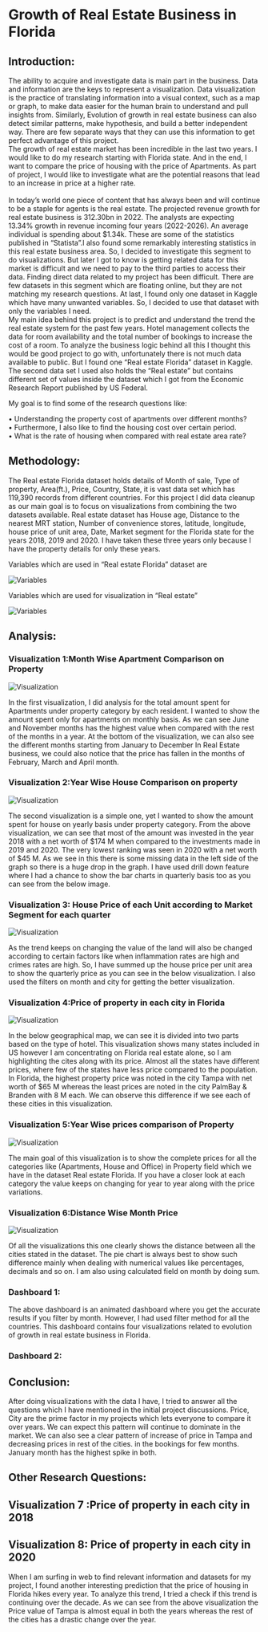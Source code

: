 # Growth of Real Estate Business in Florida

## Introduction:

The ability to acquire and investigate data is main part in the business. Data and information are the keys to represent a visualization. Data visualization is the practice of translating information into a visual context, such as a map or graph, to make data easier for the human brain to understand and pull insights from. 
Similarly, Evolution of growth in real estate business can also detect similar patterns, make hypothesis, and build a better independent way. There are few separate ways that they can use this information to get perfect advantage of this project.
<br>
The growth of real estate market has been incredible in the last two years. I would like to do my research starting with Florida state. And in the end, I want to compare the price of housing with the price of Apartments. As part of project, I would like to investigate what are the potential reasons that lead to an increase in price at a higher rate.
<br>
<br>
In today’s world one piece of content that has always been and will continue to be a staple for agents is the real estate. The projected revenue growth for real estate business is 312.30bn in 2022. The analysts are expecting 13.34% growth in revenue incoming four years (2022-2026). An average individual is spending about $1.34k. These are some of the statistics published in “Statista”.I also found some remarkably interesting statistics in this real estate business area. So, I decided to investigate this segment to do visualizations. But later I got to know is getting related data for this market is difficult and we need to pay to the third parties to access their data. Finding direct data related to my project has been difficult. There are few datasets in this segment which are floating online, but they are not matching my research questions. At last, I found only one dataset in Kaggle which have many unwanted variables. So, I decided to use that dataset with only the variables I need.
<br>
My main idea behind this project is to predict and understand the trend the real estate system for the past few years. Hotel management collects the data for room availability and the total number of bookings to increase the cost of a room. To analyze the business logic behind all this I thought this would be good project to go with, unfortunately there is not much data available to public. But I found one “Real estate Florida” dataset in Kaggle. The second data set I used also holds the “Real estate” but contains different set of values inside the dataset which I got from the Economic Research Report published by US Federal.

My goal is to find some of the research questions like:

•	Understanding the property cost of apartments over different months?
<br>
•	Furthermore, I also like to find the housing cost over certain period.
<br>
•	What is the rate of housing when compared with real estate area rate?
<br>

## Methodology:
The Real estate Florida dataset holds details of Month of sale, Type of property, Area(ft.), Price, Country, State, it is vast data set which has 119,390 records from different countries. For this project I did data cleanup as our main goal is to focus on visualizations from combining the two datasets available.
Real estate dataset has House age, Distance to the nearest MRT station, Number of convenience stores, latitude, longitude, house price of unit area, Date, Market segment for the Florida state for the years 2018, 2019 and 2020. I have taken these three years only because I have the property details for only these years.

Variables which are used in “Real estate Florida” dataset are

![Variables](https://github.com/sripriyank/Growthof_RealEstate_Business_in-Florida_Tableau/blob/main/Images/image1.jpg)

Variables which are used for visualization in “Real estate”

![Variables](https://github.com/sripriyank/Growthof_RealEstate_Business_in-Florida_Tableau/blob/main/Images/image2.jpg)


## Analysis:

### Visualization 1:Month Wise Apartment Comparison on Property

![Visualization](https://github.com/sripriyank/Growthof_RealEstate_Business_in-Florida_Tableau/blob/main/Images/images3.jpg)
 

In the first visualization, I did analysis for the total amount spent for Apartments under property category by each resident. I wanted to show the amount spent only for apartments on monthly basis. As we can see June and November months has the highest value when compared with the rest of the months in a year. At the bottom of the visualization, we can also see the different months starting from January to December
In Real Estate business, we could also notice that the price has fallen in the months of February, March and April month. 

### Visualization 2:Year Wise House Comparison on property

![Visualization](https://github.com/sripriyank/Growthof_RealEstate_Business_in-Florida_Tableau/blob/main/Images/image4.jpg)
 
The second visualization is a simple one, yet I wanted to show the amount spent for house on yearly basis under property category. From the above visualization, we can see that most of the amount was invested in the year 2018 with a net worth of $174 M when compared to the investments made in 2019 and 2020.
The very lowest ranking was seen in 2020 with a net worth of $45 	M. As we see in this there is some missing data in the left side of the graph so there is a huge drop in the graph. I have used drill down feature where I had a chance to show the bar charts in quarterly basis too as you can see from the below image.
 

### Visualization 3: House Price of each Unit according to Market Segment for each quarter

![Visualization](https://github.com/sripriyank/Growthof_RealEstate_Business_in-Florida_Tableau/blob/main/Images/image5.jpg)

As the trend keeps on changing the value of the land will also be changed according to certain factors like when inflammation rates are high and crimes rates are high. So, I have summed up the house price per unit area to show the quarterly price as you can see in the below visualization. I also used the filters on month and city for getting the better visualization.

 
### Visualization 4:Price of property in each city in Florida

![Visualization](https://github.com/sripriyank/Growthof_RealEstate_Business_in-Florida_Tableau/blob/main/Images/image6.jpg)

In the below geographical map, we can see it is divided into two parts based on the type of hotel. This visualization shows many states included in US however I am concentrating on Florida real estate alone, so I am highlighting the cites along with its price.
Almost all the states have different prices, where few of the states have less price compared to the population. In Florida, the highest property price was noted in the city Tampa with net worth of $65 M whereas the least prices are noted in the city PalmBay & Branden with 8 M each. We can observe this difference if we see each of these cities in this visualization.

### Visualization 5:Year Wise prices comparison of Property

![Visualization](https://github.com/sripriyank/Growthof_RealEstate_Business_in-Florida_Tableau/blob/main/Images/image7.jpg)

The main goal of this visualization is to show the complete prices for all the categories like (Apartments, House and Office) in Property field which we have in the dataset Real estate Florida. If you have a closer look at each category the value keeps on changing for year to year along with the price variations.

### Visualization 6:Distance Wise Month Price

![Visualization](https://github.com/sripriyank/Growthof_RealEstate_Business_in-Florida_Tableau/blob/main/Images/image8.jpg)

Of all the visualizations this one clearly shows the distance between all the cities stated in the dataset. The pie chart is always best to show such difference mainly when dealing with numerical values like percentages, decimals and so on. I am also using calculated field on month by doing sum.
 


### Dashboard 1:

The above dashboard is an animated dashboard where you get the accurate results if you filter by month. However, I had used filter method for all the countries. This dashboard contains four visualizations related to evolution of growth in real estate business in Florida.


### Dashboard 2:

  
## Conclusion:

After doing visualizations with the data I have, I tried to answer all the questions which I have mentioned in the initial project discussions. Price, City are the prime factor in my projects which lets everyone to compare it over years. We can expect this pattern will continue to dominate in the market. 
We can also see a clear pattern of increase of price in Tampa and decreasing prices in rest of the cities. in the bookings for few months. January month has the highest spike in both.

## Other Research Questions:

## Visualization 7 :Price of property in each city in 2018
 

## Visualization 8: Price of property in each city in 2020
 

When I am surfing in web to find relevant information and datasets for my project, I found another interesting prediction that the price of housing in Florida hikes every year. To analyze this trend, I tried a check if this trend is continuing over the decade.
As we can see from the above visualization the Price value of Tampa is almost equal in both the years whereas the rest of the cities has a drastic change over the year.
